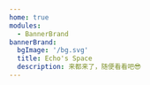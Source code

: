 ```yaml
---
home: true
modules:
  - BannerBrand
bannerBrand:
  bgImage: '/bg.svg'
  title: Echo's Space
  description: 来都来了，随便看看吧😎
---
```

